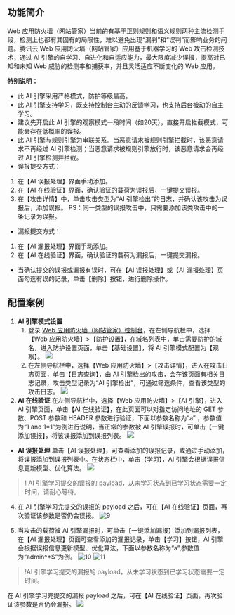 ## 功能简介
Web 应用防火墙（网站管家）当前的有基于正则规则和语义规则两种主流检测手段，检测上也都有其固有的局限性，难以避免出现“漏判”和“误判”而影响业务的问题。腾讯云 Web 应用防火墙（网站管家）应用基于机器学习的 Web 攻击检测技术，通过 AI 引擎的自学习、自进化和自适应能力，最大限度减少误报，提高对已知和未知 Web 威胁的检测率和捕获率，并且灵活适应不断变化的 Web 应用。

**特别说明：**
- 此 AI 引擎采用严格模式，防护等级最高。
- 此 AI 引擎支持学习，既支持控制台主动的反馈学习，也支持后台被动的自主学习。
- 建议先开启此 AI 引擎的观察模式一段时间（如20天），直接开启拦截模式，可能会存在低概率的误报。
- 此 AI 引擎与规则引擎为串联关系。当恶意请求被规则引擎拦截时，该恶意请求不再经过 AI 引擎检测；当恶意请求被规则引擎放行时，该恶意请求会再经过 AI 引擎检测并拦截。
- 误报提交方式：
 1. 在【AI 误报处理】界面手动添加。
 2. 在【AI 在线验证】界面，确认验证的载荷为误报后，一键提交误报。
 3. 在【攻击详情】中，单击攻击类型为“AI 引擎检出”的日志，并确认该攻击为误报后，添加误报。
     PS：同一类型的误报攻击中，只需要添加该类攻击中的一条记录为误报。
- 漏报提交方式：
 1. 在【AI 漏报处理】界面手动添加。
 2. 在【AI 在线验证】界面，确认验证的载荷为漏报后，一键提交漏报。
- 当确认提交的误报或漏报有误时，可在【AI 误报处理】或【AI 漏报处理】页面勾选有误的记录，单击【删除】按钮，进行删除操作。
  
## 配置案例 
1. **AI 引擎模式设置**
	1. 登录 [Web 应用防火墙（网站管家）控制台](https://console.cloud.tencent.com/guanjia)，在左侧导航栏中，选择【Web 应用防火墙】>【防护设置】，在域名列表中，单击需要防护的域名，进入防护设置页面，单击【基础设置】，将 AI 引擎模式配置为【观察】。
 ![](https://main.qcloudimg.com/raw/1f57f95a92f9e866a4b41ddaccec732a.png)
	2. 在左侧导航栏中，选择【Web 应用防火墙】>【攻击详情】，进入在攻击日志页面，单击【日志查询】，由 AI 引擎检出的攻击，会在该页面有相关日志记录，攻击类型记录为“AI 引擎检出”，可通过筛选条件，查看该类型的攻击日志。
![](https://main.qcloudimg.com/raw/f11003d0292c7272ac683f199dbe140c.png)
2. **AI 在线验证**
在左侧导航栏中，选择【Web 应用防火墙】>【AI 引擎】，进入 AI 引擎页面，单击【AI 在线验证】，在此页面可以对指定访问地址的 GET 参数、POST 参数和 HEADER 参数进行验证，下面以参数名称为“a” ，参数值为“1 and 1=1”为例进行说明，当正常的参数被 AI 引擎误报时，可单击【一键添加误报】，将该误报添加到误报列表。
 ![](https://main.qcloudimg.com/raw/2c5d2fe0451898079010a49078f06347.png)
- **AI 误报处理**
单击【AI 误报处理】，可查看添加的误报记录，或通过手动添加，将误报添加到误报列表中。在状态栏中，单击【学习】，AI 引擎会根据误报信息更新模型、优化算法。
 ![](https://main.qcloudimg.com/raw/44ca6d1acb51981b374f6e26537135e0.png)

>! AI 引擎学习提交的误报的 payload，从未学习状态到已学习状态需要一定时间，请耐心等待。
 
4. 在 AI 引擎学习完提交的误报的 payload 之后，可在【AI 在线验证】页面，再次验证该参数是否仍会误报。
![9](https://main.qcloudimg.com/raw/c4ffe986b6f83f0ae9f90ade2d711413.png)

5. 当攻击的载荷被 AI 引擎漏报时，可单击【一键添加漏报】添加到漏报列表，在【AI 漏报处理】页面可查看添加的漏报记录，单击【学习】按钮，AI 引擎会根据误报信息更新模型、优化算法，下面以参数名称为“a”,参数值为“admin^*$”为例。
 ![10](https://main.qcloudimg.com/raw/2c9a570ddda33026a7b12dc9dbf2fab3.png)
 ![11](https://main.qcloudimg.com/raw/e9ac63a26a03ef636afb171b2ea16231.png)
 
>!AI 引擎学习提交的漏报的 payload，从未学习状态到已学习状态需要一定时间。

在 AI 引擎学习完提交的漏报 payload 之后，可在【AI 在线验证】页面，再次验证该参数是否仍会漏报。
 ![](https://main.qcloudimg.com/raw/ab64d5da93e2301b4056769fd4b4a32e.png)


